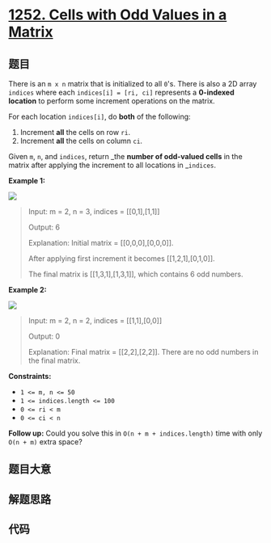 # [1252. Cells with Odd Values in a Matrix](https://leetcode.com/problems/cells-with-odd-values-in-a-matrix/)

## 题目

There is an `m x n` matrix that is initialized to all `0`'s. There is also a
2D array `indices` where each `indices[i] = [ri, ci]` represents a **0-indexed
location** to perform some increment operations on the matrix.

For each location `indices[i]`, do **both** of the following:

  1. Increment **all** the cells on row `ri`.
  2. Increment **all** the cells on column `ci`.

Given `m`, `n`, and `indices`, return _the **number of odd-valued cells** in
the matrix after applying the increment to all locations in _`indices`.



**Example 1:**

![](https://assets.leetcode.com/uploads/2019/10/30/e1.png)

> Input: m = 2, n = 3, indices = [[0,1],[1,1]]
> 
> Output: 6
> 
> Explanation: Initial matrix = [[0,0,0],[0,0,0]].
> 
> After applying first increment it becomes [[1,2,1],[0,1,0]].
> 
> The final matrix is [[1,3,1],[1,3,1]], which contains 6 odd numbers.

**Example 2:**

![](https://assets.leetcode.com/uploads/2019/10/30/e2.png)

> Input: m = 2, n = 2, indices = [[1,1],[0,0]]
> 
> Output: 0
> 
> Explanation: Final matrix = [[2,2],[2,2]]. There are no odd numbers in the final matrix.

**Constraints:**

  * `1 <= m, n <= 50`
  * `1 <= indices.length <= 100`
  * `0 <= ri < m`
  * `0 <= ci < n`



**Follow up:** Could you solve this in `O(n + m + indices.length)` time with
only `O(n + m)` extra space?


## 题目大意

## 解题思路

## 代码

```javascript

```


